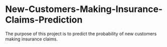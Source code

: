 # New-Customers-Making-Insurance-Claims-Prediction
The purpose of this project is  to predict the probability of new customers making insurance claims. 
